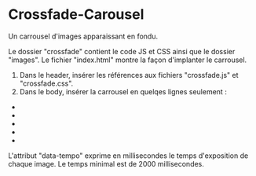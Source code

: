 # Crossfade-Carousel

Un carrousel d'images apparaissant en fondu.

Le dossier "crossfade" contient le code JS et CSS ainsi que le dossier "images".
Le fichier "index.html" montre la façon d'implanter le carrousel.

1) Dans le header, insérer les références aux fichiers "crossfade.js" et "crossfade.css".
2) Dans le body, insérer la carrousel en quelqes lignes seulement :

<div class="crossfade_carrousel" data-tempo="5000">
    <ul>
        <li><a href="images/nature-1.jpg"></a></li>
        <li><a href="images/nature-2.jpg"></a></li>
        <li><a href="images/nature-3.jpg"></a></li>
        <li><a href="images/nature-4.jpg"></a></li>
        <li><a href="images/nature-5.jpg"></a></li>
    </ul>
</div>

L'attribut "data-tempo" exprime en millisecondes le temps d'exposition de chaque image. Le temps minimal est de 2000 millisecondes.
